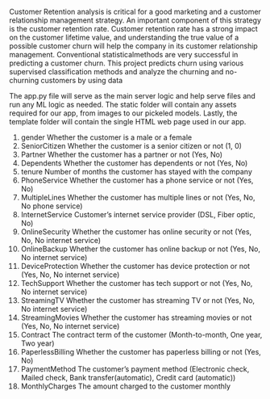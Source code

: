 Customer Retention analysis is critical for a good marketing and a
customer relationship management strategy. An important component
of this strategy is the customer retention rate. Customer retention 
rate has a strong impact on the customer lifetime value, and understanding
the true value of a possible customer churn will help the company in
its customer relationship management. Conventional statisticalmethods 
are very successful in predicting a customer churn. This project predicts
churn using various supervised classification methods and analyze the
churning and no-churning customers by using data

The app.py file will serve as the main server logic and help serve files and
run any ML logic as needed. The static folder will contain any assets required 
for our app, from images to our pickeled models. Lastly, the template folder will
 contain the single HTML web page used in our app.

1. gender
Whether the customer is a male or a female
2. SeniorCitizen
Whether the customer is a senior citizen or not (1, 0)
3. Partner
Whether the customer has a partner or not (Yes, No)
4. Dependents
Whether the customer has dependents or not (Yes, No)
5. tenure
Number of months the customer has stayed with the company
6. PhoneService
Whether the customer has a phone service or not (Yes, No)
7. MultipleLines
Whether the customer has multiple lines or not (Yes, No, No phone service)
8. InternetService
Customer’s internet service provider (DSL, Fiber optic, No)
9. OnlineSecurity
Whether the customer has online security or not (Yes, No, No internet service)
10. OnlineBackup
Whether the customer has online backup or not (Yes, No, No internet service)
11. DeviceProtection
Whether the customer has device protection or not (Yes, No, No internet service)
12. TechSupport
Whether the customer has tech support or not (Yes, No, No internet service)
13. StreamingTV
Whether the customer has streaming TV or not (Yes, No, No internet service)
14. StreamingMovies
Whether the customer has streaming movies or not (Yes, No, No internet service)
15. Contract
The contract term of the customer (Month-to-month, One year, Two year)
16. PaperlessBilling
Whether the customer has paperless billing or not (Yes, No)
17. PaymentMethod
The customer’s payment method (Electronic check, Mailed check, Bank transfer(automatic), Credit card (automatic))
18. MonthlyCharges
The amount charged to the customer monthly

